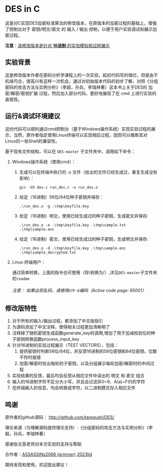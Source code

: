 # DES in C

这是对C实现DES加密标准算法的修改版本，在原版本的加密过程的基础上，增强了控制台对于 密钥/明文/密文 的 输入 / 输出 控制，以便于用户实验调试和展示加密过程。

**注意**：<u>该修改版本是针对 **16进制** 的实验模拟和过程展示</u>

## 实验背景

这是修改版本作者在密码分析学课程上的一次实验，起初代码写的很烂，但是由于机缘巧合，很高兴有这样一次机会。通过对初始版本代码的初步了解，对照《分组密码的攻击方法与实例分析》（李超，孙兵，李瑞林著）这本书上关于DES的 加密/解密/密钥扩展 过程，然后加入部分代码，更好地展现了在 cmd 上进行实验的直观性。

## 运行&调试环境建议

这份代码可以顺利通过cmd控制台（基于Windows操作系统）实现实验过程的展示，当然，原作者指定使用Linux终端可以实现相应过程，因而可以推断其对Linux的一些Shell的兼容性。

基于现有文件结构，可以在 ``DES-master`` 子文件夹中，调用如下命令：

1. Windows操作系统（使用cmd）：

    1. 生成可以在终端中执行的 .o 文件（给出的文件已经生成过，重复生成没有影响）：

        ```shell
        gcc -O3 des.c run_des.c -o run_des.o
        ```

    2. 给定（16进制）56位/64位种子密钥并保存：

        ```shell
        .\run_des.o -g .\tmp\keyfile.key
        ```

    3. 给定（16进制）明文，使用已经生成过的种子密钥，生成密文并保存:

        ```shell
        .\run_des.o -e .\tmp\keyfile.key .\tmp\sample.txt .\tmp\sample.enc
        ```

    4. 给定（16进制）密文，使用已经生成过的种子密钥，生成明文并保存:

        ```shell
        .\run_des.o -d .\tmp\keyfile.key .\tmp\sample.enc .\tmp\sample_decrypted.txt
        ```

 2. Linux 终端用户：

    通过简单转换，上面的指令也可使用（将\转换为/）,详见`DES-master`子文件夹的`readme`

	###### 注意：	如果出现乱码，请使用`UTF-8`编码（Active code page: 65001）

## 修改版特性

1. 对于所有的输入/输出过程，都添加了中文版指引
2. 为源码添加了中文注释，使得相关过程更加清晰明了
3. 注释掉了随机密钥生成函数generate_key的调用,增加了用于加减校验位的种子密钥转换函数process_input_key
4. 针对16进制的实验过程展示（TEST VECTORS），包括：
    1. 提供密钥时判断56位/64位，并反馈16进制的56位密钥和64位密钥，位数不符时报错
    2. 加密/解密时给出每轮的子密钥，以及分组展示每轮加密/解密时的中间过程
5. 实验结果的反馈，最后均会反馈从相应文件中读出的 明文 和 密文 组合
6. 输入的16进制字符不区分大小写，并且会过滤非0~9、A(a)~F(f)的字符
7. 在终端输入的信息，均会转换成字符，以二进制模式存入相应文件

## 鸣谢

原作者的github源码： http://github.com/tarequeh/DES/ 

理论来源（为理解源码提供理论支持）:《分组密码的攻击方法与实例分析》（李超，孙兵，李瑞林著）

感谢张文英老师对本次实验的支持与帮助

合作者：[ASSASSINs2066 (grimner)](https://github.com/ASSASSINs2066)	[2023ljd](https://github.com/2023ljd)

期待发现和使用，欢迎提出建议！